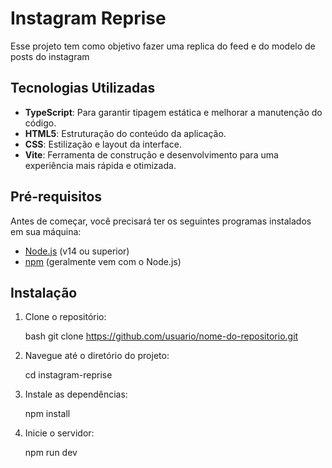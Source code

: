# Instagram Reprise

Esse projeto tem como objetivo fazer uma replica do feed e do modelo de posts do instagram

## Tecnologias Utilizadas

- **TypeScript**: Para garantir tipagem estática e melhorar a manutenção do código.
- **HTML5**: Estruturação do conteúdo da aplicação.
- **CSS**: Estilização e layout da interface.
- **Vite**: Ferramenta de construção e desenvolvimento para uma experiência mais rápida e otimizada.

## Pré-requisitos

Antes de começar, você precisará ter os seguintes programas instalados em sua máquina:

- [Node.js](https://nodejs.org/) (v14 ou superior)
- [npm](https://www.npmjs.com/) (geralmente vem com o Node.js)

## Instalação

1. Clone o repositório:

   bash
   git clone https://github.com/usuario/nome-do-repositorio.git

2. Navegue até o diretório do projeto:

    cd instagram-reprise

3. Instale as dependências:

    npm install

4. Inicie o servidor:

    npm run dev
